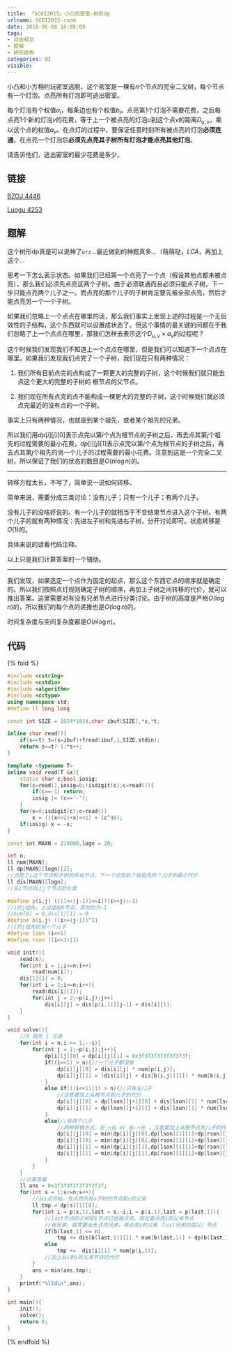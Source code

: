 ```yaml
---
title: 「SCOI2015」小凸玩密室-树形dp
urlname: SCOI2015-room
date: 2018-06-08 16:08:09
tags:
- 动态规划
- 题解
- 树形结构
categories: OI
visible:
---
```


小凸和小方相约玩密室逃脱，这个密室是一棵有$n$个节点的完全二叉树，每个节点有一个灯泡。点亮所有灯泡即可逃出密室。

每个灯泡有个权值$a_i$，每条边也有个权值$b_i$。点亮第$1$个灯泡不需要花费，之后每点亮$1$个新的灯泡$v$的花费，等于上一个被点亮的灯泡$u$到这个点$v$的距离$D_{u,v}$，乘以这个点的权值$a_v$。在点灯的过程中，要保证任意时刻所有被点亮的灯泡**必须连通**，在点亮一个灯泡后**必须先点亮其子树所有灯泡才能点亮其他灯泡**。

请告诉他们，逃出密室的最少花费是多少。

<!-- more -->

## 链接

[BZOJ 4446](https://www.lydsy.com/JudgeOnline/problem.php?id=4446)

[Luogu 4253](https://www.luogu.org/problemnew/show/P4253)

## 题解

这个树形dp真是可以说神了`orz`...最近做到的神题真多...（萌萌哒，$LCA$，再加上这个...

思考一下怎么表示状态。如果我们已经第一个点亮了一个点（假设其他点都未被点亮），那么我们必须先点亮这两个子树。由于必须联通而且必须只能点子树，下一步只能点亮两个儿子之一。而点亮的那个儿子的子树肯定要先被全部点亮，然后才能点亮另一个一个子树。

如果我们忽略上一个点点在哪里的话，那么我们事实上发现上述的过程是一个无后效性的子结构，这个东西就可以设置成状态了。但这个事情的最关键的问题在于我们忽略了上一个点点在哪里，那我们怎样去表示这个$D_{u,v} \times a_v$的过程呢？

这个时候我们发现我们不知道上一个点点在哪里，但是我们可以知道下一个点点在哪里。如果我们发现我们点完了一个子树，我们现在只有两种情况：

1. 我们所有目前点完的点构成了一颗更大的完整的子树，这个时候我们就只能去点这个更大的完整的子树的
根节点的父节点。

2. 我们现在所有点完的点不能构成一棵更大的完整的子树，这个时候我们就必须点完最近的没有点的一个子树。

事实上只有两种情况，也就是到某个祖先，或者某个祖先的兄弟。

所以我们用$dp[i][j][0]$表示点完以第$i$个点为根节点的子树之后，再去点其第$j$个祖先的过程需要的最小花费，$dp[i][j][1]$表示点完以第$i$个点为根节点的子树之后，再去点其第$j$个祖先的另一个儿子的过程需要的最小花费。注意到这是一个完全二叉树，所以保证了我们的状态的数目是$O(n \log{n})$的。

- - -

转移方程太长，不写了，简单说一说如何转移。

简单来说，需要分成三类讨论：没有儿子；只有一个儿子；有两个儿子。

没有儿子的没啥好说的。有一个儿子的就相当于不变结束节点进入这个子树。有两个儿子的就有两种情况：先进左子树和先进右子树，分开讨论即可。状态转移是$O(1)$的。

具体来说的话看代码注释。

以上只是我们计算答案的一个辅助。

- - -

我们发现，如果选定一个点作为固定的起点，那么这个东西它点的顺序就是确定的。所以我们按照点灯规则确定子树的顺序，再加上子树之间转移的代价，就可以推出答案。这里需要对有没有兄弟节点进行分类讨论。由于树的高度是严格$O(\log n)$的，所以我们的每个点的递推也是$O(\log n)$的。

时间复杂度与空间复杂度都是$O(n \log n)$。


## 代码

{% fold %}
```cpp
#include <cstring>
#include <cstdio>
#include <algorithm>
#include <cctype>
using namespace std;
#define ll long long

const int SIZE = 1024*1024;char ibuf[SIZE],*s,*t;

inline char read(){
    if(s==t) t=(s=ibuf)+fread(ibuf,1,SIZE,stdin);
    return s==t?-1:*s++;
}

template <typename T>
inline void read(T &x){
    static char c;bool iosig;
    for(c=read(),iosig=0;!isdigit(c);c=read()){
        if(c==-1) return;
        iosig |= (c=='-');
    }
    for(x=0;isdigit(c);c=read())
        x = (((x<<2)+x)<<1) + (c^48);
    if(iosig) x = -x;
}

const int MAXN = 210000,logn = 20;

int n;
ll num[MAXN]; 
ll dp[MAXN][logn][2];
//点亮了i这个节点和子树的所有节点，下一个点亮到？级祖先的？儿子的最小代价 
ll dis[MAXN][logn];
//从i节点向上j个节点的长度 

#define p(i,j) (((1<<(j-1))<=i)?(i>>j):-1)
//i的j祖先，上设虚拟0节点，其他均为-1
//num[0] = 0,dis[1][1] = 0
#define b(i,j) ((i>>(j-1))^1)
//i的j祖先的另一个儿子
#define lson (i<<1)
#define rson ((i<<1)|1)

void init(){
    read(n);
    for(int i = 1;i<=n;i++)
        read(num[i]);
    dis[1][1] = 0;
    for(int i = 2;i<=n;i++){
        read(dis[i][1]);
        for(int j = 2;~p(i,j);j++)
            dis[i][j] = dis[p(i,1)][j-1] + dis[i][1];
    }
}

void solve(){
    //0 祖先 1 兄弟 
    for(int i = n;i >= 1;--i){
        for(int j = 1;~p(i,j);j++){
            dp[i][j][0] = dp[i][j][1] = 0x3f3f3f3f3f3f3f3f;
            if((i<<1) > n){//一个儿子都没有 
                dp[i][j][0] = dis[i][j] * num[p(i,j)];
                dp[i][j][1] = (dis[i][j] + dis[b(i,j)][1]) * num[b(i,j)];
            }
            else if(((i<<1)|1) > n){//只有左儿子 
            	//注意要加上从根节点到儿子的代价
                dp[i][j][0] = dp[lson][j+1][0] + dis[lson][1] * num[lson];
                dp[i][j][1] = dp[lson][j+1][1] + dis[lson][1] * num[lson];
            }
            else{//有两个儿子
            	//两种转移方式，左->右 or 右->左 ，注意要加上从根节点到儿子的代价
                dp[i][j][0] = min(dp[i][j][0],dp[lson][1][1]+dp[rson][j+1][0] + dis[lson][1] * num[lson]);
                dp[i][j][0] = min(dp[i][j][0],dp[rson][1][1]+dp[lson][j+1][0] + dis[rson][1] * num[rson]);
                dp[i][j][1] = min(dp[i][j][1],dp[lson][1][1]+dp[rson][j+1][1] + dis[lson][1] * num[lson]);
                dp[i][j][1] = min(dp[i][j][1],dp[rson][1][1]+dp[lson][j+1][1] + dis[rson][1] * num[rson]);
            }
        }
    }
    //计算答案
    ll ans = 0x3f3f3f3f3f3f3f3f;
    for(int s = 1;s<=n;s++){
    	//从s点开始，先点亮所有s子树的节点和s的父亲
        ll tmp = dp[s][1][0];
        for(int i = p(s,1),last = s;~i;i = p(i,1),last = p(last,1)){
            //last节点的子树即i节点已经被点亮，现在要点亮i的父亲节点
            //有兄弟，就需要去先点亮兄弟，再点亮i的父亲（last兄弟的祖父）节点
            if(b(last,1) <= n)
            	tmp += dis[b(last,1)][1] * num[b(last,1)] + dp[b(last,1)][2][0];
            else
                tmp +=  dis[i][1] * num[p(i,1)];
        	//加上从i到i的父亲节点的代价
        }
        ans = min(ans,tmp);
    }
    printf("%lld\n",ans);
}

int main(){
    init();
    solve();
    return 0;
}
```
{% endfold %}